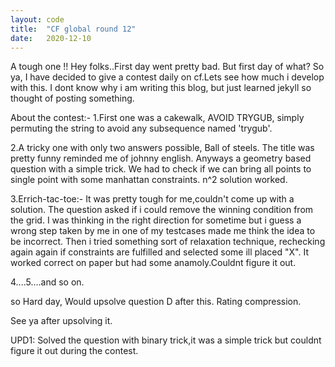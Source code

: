 ```yaml
---
layout: code
title:  "CF global round 12"
date:   2020-12-10
---
```

A tough one !!
Hey folks..First day went pretty bad. But first day of what?
So ya, I have decided to give a contest daily on cf.Lets see how much i develop
with this. I dont know why i am writing this blog, but just learned jekyll so
thought of posting something. 

About the contest:- 
1.First one was a cakewalk, AVOID TRYGUB, simply permuting the string to avoid any
  subsequence named 'trygub'.

2.A tricky one with only two answers possible, Ball of steels. The title was pretty funny 
  reminded me of johnny english. Anyways a geometry based question with a simple trick.
  We had to check if we can bring all points to single point with some manhattan constraints.
  n^2 solution worked.
  
3.Errich-tac-toe:- It was pretty tough for me,couldn't come up with a solution. The question asked if 
i could remove the winning condition from the grid. I was thinking in the right direction for sometime
but i guess a wrong step taken by me in one of my testcases made me think the idea to be incorrect.
Then i tried something sort of relaxation technique, rechecking again again if constraints are fulfilled 
and selected some ill placed "X". It worked correct on paper but had some anamoly.Couldnt figure it out.

4....5....and so on.

so Hard day, Would upsolve question D after this. Rating compression.

See ya after upsolving it.

UPD1: Solved the question with binary trick,it was a simple trick but couldnt figure it out during the contest.

